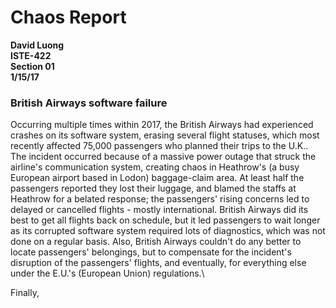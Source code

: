 # Chaos Report

**David Luong**\
**ISTE-422**\
**Section 01**\
**1/15/17**
### British Airways software failure

Occurring multiple times within 2017, the British Airways had experienced crashes on its software system, erasing several flight statuses, which most recently affected 75,000 passengers who planned their trips to the U.K.. The incident occurred because of a massive power outage that struck the airline's communication system, creating chaos in Heathrow's (a busy European airport based in Lodon) baggage-claim area. At least half the passengers reported they lost their luggage, and blamed the staffs at Heathrow for a belated response; the passengers' rising concerns led to delayed or cancelled flights - mostly international. British Airways did its best to get all flights back on schedule, but it led passengers to wait longer as its corrupted software system required lots of diagnostics, which was not done on a regular basis. Also, British Airways couldn't do any better to locate passengers' belongings, but to compensate for the incident's disruption of the passengers' flights, and eventually, for everything else under the E.U.'s (European Union) regulations.\\

Finally, 
